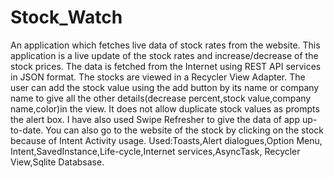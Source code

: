 # Stock_Watch
An application which fetches live data of stock rates from the website. 
This application is a live update of the stock rates and increase/decrease of the stock prices. 
The data is fetched from the Internet using REST API services in JSON format.
The stocks are viewed in a Recycler View Adapter. 
The user can add the stock value using the add button by its name or company name to give all the other details(decrease percent,stock value,company name,color)in the view. 
It does not allow duplicate stock values as prompts the alert box. I have also used Swipe Refresher to give the data of app up-to-date. 
You can also go to the website of the stock by clicking on the stock because of Intent Activity usage. 
Used:Toasts,Alert dialogues,Option Menu, Intent,SavedInstance,Life-cycle,Internet services,AsyncTask, Recycler View,Sqlite Databsase.
